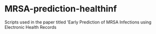 # MRSA-prediction-healthinf
Scripts used in the paper titled 'Early Prediction of MRSA Infections using Electronic Health Records
